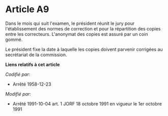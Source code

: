 # Article A9

Dans le mois qui suit l'examen, le président réunit le jury pour l'établissement des normes de correction et pour la
répartition des copies entre les correcteurs. L'anonymat des copies est assuré par un coin gommé.

Le président fixe la date à laquelle les copies doivent parvenir corrigées au secrétariat de la commission.

**Liens relatifs à cet article**

_Codifié par_:

  - Arrêté 1958-12-23

_Modifié par_:

  - Arrêté 1991-10-04 art. 1 JORF 18 octobre 1991 en vigueur le 1er octobre 1991
